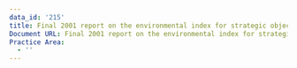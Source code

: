 ```yaml
---
data_id: '215'
title: Final 2001 report on the environmental index for strategic objective 1.6
Document URL: Final 2001 report on the environmental index for strategic objective 1.6
Practice Area:
  - ''
---
```

